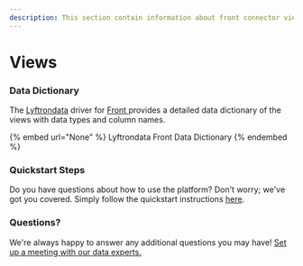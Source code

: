 ```yaml
---
description: This section contain information about front connector views information
---
```


# Views

### Data Dictionary

The [Lyftrondata](https://www.lyftrondata.com/) driver for [Front](None/)[ ](https://www.lyftrondata.com/integration/front/)provides a detailed data dictionary of the views with data types and column names.

{% embed url="None" %}
Lyftrondata Front Data Dictionary
{% endembed %}

### Quickstart Steps

Do you have questions about how to use the platform? Don't worry; we've got you covered. Simply follow the quickstart instructions [here](../README.md).

### Questions? <a href="#questions" id="questions"></a>

We're always happy to answer any additional questions you may have! [Set up a meeting with our data experts.](https://www.lyftrondata.com/book-a-meeting/)


